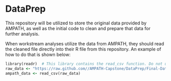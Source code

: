 # DataPrep
This repository will be utilized to store the original data provided by AMPATH, as well as the initial code to clean and prepare that data for further analysis.

When workstream analyses utilize the data from AMPATH, they should read the cleaned file directly into their R file from this repository. An example of how to do that is shown below:

```ruby
library(readr)  # This library contains the read_csv function. Do not use the standard R function read.csv()
raw_data <- "https://raw.github.com//AMPATH-Capstone/DataPrep/Final-Data/artcoops_final.csv"
ampath_data <- read_csv(raw_data)
```
